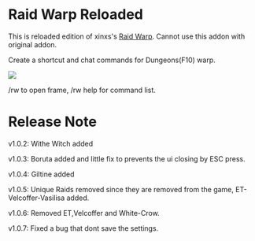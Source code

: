 # Raid Warp Reloaded

This is reloaded edition of xinxs's [Raid Warp](https://github.com/xinxs/ToS-Addons/tree/master/raidwarp).
Cannot use this addon with original addon.


Create a shortcut and chat commands for Dungeons(F10) warp. 

![](https://i.imgur.com/YnAbiwo.png)

/rw to open frame, /rw help for command list.

# Release Note

v1.0.2: Withe Witch added

v1.0.3: Boruta added and little fix to prevents the ui closing by ESC press.

v1.0.4: Giltine added

v1.0.5: Unique Raids removed since they are removed from the game, ET-Velcoffer-Vasilisa added.

v1.0.6: Removed ET,Velcoffer and White-Crow.

v1.0.7: Fixed a bug that dont save the settings.